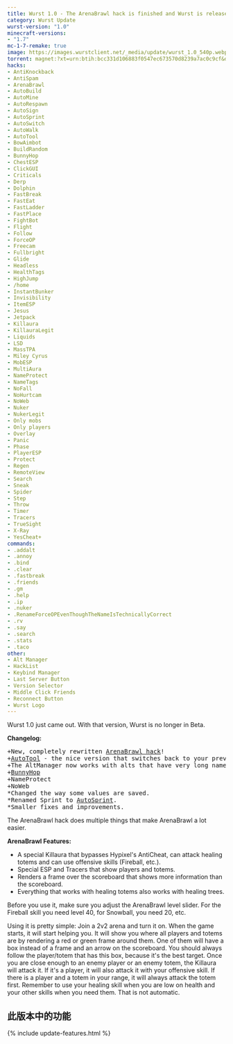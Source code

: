 ```yaml
---
title: Wurst 1.0 - The ArenaBrawl hack is finished and Wurst is released!
category: Wurst Update
wurst-version: "1.0"
minecraft-versions:
- "1.7"
mc-1-7-remake: true
image: https://images.wurstclient.net/_media/update/wurst_1.0_540p.webp
torrent: magnet:?xt=urn:btih:bcc331d106883f0547ec673570d8239a7ac0c9cf&dn=Wurst%201.0%20REMAKE&tr=udp%3a%2f%2ftracker.opentrackr.org%3a1337%2fannounce&tr=udp%3a%2f%2f9.rarbg.com%3a2810%2fannounce&tr=udp%3a%2f%2fopen.tracker.cl%3a1337%2fannounce&tr=http%3a%2f%2ftracker.openbittorrent.com%3a80%2fannounce&tr=http%3a%2f%2fopenbittorrent.com%3a80%2fannounce&tr=udp%3a%2f%2fexodus.desync.com%3a6969%2fannounce&tr=udp%3a%2f%2fwww.torrent.eu.org%3a451%2fannounce&tr=udp%3a%2f%2ftracker.torrent.eu.org%3a451%2fannounce&tr=udp%3a%2f%2ftracker.tiny-vps.com%3a6969%2fannounce&tr=udp%3a%2f%2ftracker.pomf.se%3a80%2fannounce&tr=udp%3a%2f%2ftracker.dler.org%3a6969%2fannounce&tr=udp%3a%2f%2ftracker.altrosky.nl%3a6969%2fannounce&tr=udp%3a%2f%2ftracker.0x.tf%3a6969%2fannounce&tr=udp%3a%2f%2fretracker.netbynet.ru%3a2710%2fannounce&tr=udp%3a%2f%2fopentor.org%3a2710%2fannounce&tr=udp%3a%2f%2fopen.stealth.si%3a80%2fannounce&tr=udp%3a%2f%2fmail.realliferpg.de%3a6969%2fannounce&tr=udp%3a%2f%2ffe.dealclub.de%3a6969%2fannounce&tr=udp%3a%2f%2fexplodie.org%3a6969%2fannounce
hacks:
- AntiKnockback
- AntiSpam
- ArenaBrawl
- AutoBuild
- AutoMine
- AutoRespawn
- AutoSign
- AutoSprint
- AutoSwitch
- AutoWalk
- AutoTool
- BowAimbot
- BuildRandom
- BunnyHop
- ChestESP
- ClickGUI
- Criticals
- Derp
- Dolphin
- FastBreak
- FastEat
- FastLadder
- FastPlace
- FightBot
- Flight
- Follow
- ForceOP
- Freecam
- Fullbright
- Glide
- Headless
- HealthTags
- HighJump
- /home
- InstantBunker
- Invisibility
- ItemESP
- Jesus
- Jetpack
- Killaura
- KillauraLegit
- Liquids
- LSD
- MassTPA
- Miley Cyrus
- MobESP
- MultiAura
- NameProtect
- NameTags
- NoFall
- NoHurtcam
- NoWeb
- Nuker
- NukerLegit
- Only mobs
- Only players
- Overlay
- Panic
- Phase
- PlayerESP
- Protect
- Regen
- RemoteView
- Search
- Sneak
- Spider
- Step
- Throw
- Timer
- Tracers
- TrueSight
- X-Ray
- YesCheat+
commands:
- .addalt
- .annoy
- .bind
- .clear
- .fastbreak
- .friends
- .gm
- .help
- .ip
- .nuker
- .RenameForceOPEvenThoughTheNameIsTechnicallyCorrect
- .rv
- .say
- .search
- .stats
- .taco
other:
- Alt Manager
- HackList
- Keybind Manager
- Last Server Button
- Version Selector
- Middle Click Friends
- Reconnect Button
- Wurst Logo
---
```

Wurst 1.0 just came out. With that version, Wurst is no longer in Beta.

**Changelog:**

<pre>
+New, completely rewritten <a href="https://wurst.wiki/arenabrawl">ArenaBrawl hack</a>!
+<a href="https://wurst.wiki/autotool">AutoTool</a> - the nice version that switches back to your previous item.
+The AltManager now works with alts that have very long names.
+<a href="https://wurst.wiki/bunnyhop">BunnyHop</a>
+NameProtect
+NoWeb
*Changed the way some values are saved.
*Renamed Sprint to <a href="https://wurst.wiki/autosprint">AutoSprint</a>.
*Smaller fixes and improvements.
</pre>

The ArenaBrawl hack does multiple things that make ArenaBrawl a lot easier.

**ArenaBrawl Features:**

- A special Killaura that bypasses Hypixel's AntiCheat, can attack healing totems and can use offensive skills (Fireball, etc.).
- Special ESP and Tracers that show players and totems.
- Renders a frame over the scoreboard that shows more information than the scoreboard.
- Everything that works with healing totems also works with healing trees.

Before you use it, make sure you adjust the ArenaBrawl level slider. For the Fireball skill you need level 40, for Snowball, you need 20, etc.

Using it is pretty simple: Join a 2v2 arena and turn it on. When the game starts, it will start helping you. It will show you where all players and totems are by rendering a red or green frame around them. One of them will have a box instead of a frame and an arrow on the scoreboard. You should always follow the player/totem that has this box, because it's the best target. Once you are close enough to an enemy player or an enemy totem, the Killaura will attack it. If it's a player, it will also attack it with your offensive skill. If there is a player and a totem in your range, it will always attack the totem first. Remember to use your healing skill when you are low on health and your other skills when you need them. That is not automatic.

## 此版本中的功能

{% include update-features.html %}
